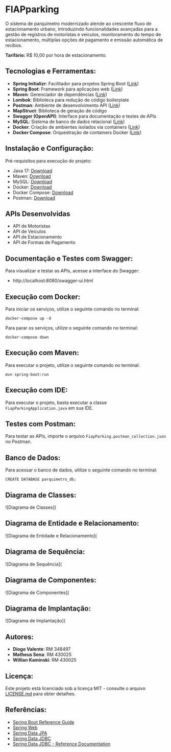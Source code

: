 # FIAPparking

O sistema de parquímetro modernizado atende ao crescente fluxo de estacionamento urbano, introduzindo funcionalidades avançadas para a gestão de registros de motoristas e veículos, monitoramento do tempo de estacionamento, múltiplas opções de pagamento e emissão automática de recibos.

**Tarifário:** R$ 10,00 por hora de estacionamento.

## Tecnologias e Ferramentas:

- **Spring Initializr**: Facilitador para projetos Spring Boot ([Link](https://start.spring.io/))
- **Spring Boot**: Framework para aplicações web ([Link](https://spring.io/projects/spring-boot))
- **Maven**: Gerenciador de dependências ([Link](https://mvnrepository.com/))
- **Lombok**: Biblioteca para redução de código boilerplate
- **Postman**: Ambiente de desenvolvimento API ([Link](https://www.postman.com/))
- **MapStruct**: Biblioteca de geração de código
- **Swagger (OpenAPI)**: Interface para documentação e testes de APIs
- **MySQL**: Sistema de banco de dados relacional ([Link](https://www.mysql.com/))
- **Docker**: Criação de ambientes isolados via containers ([Link](https://www.docker.com/))
- **Docker Compose**: Orquestração de containers Docker ([Link](https://docs.docker.com/compose/))

## Instalação e Configuração:

Pré-requisitos para execução do projeto:

- Java 17: [Download](https://www.oracle.com/br/java/technologies/javase-jdk17-downloads.html)
- Maven: [Download](https://maven.apache.org/download.cgi)
- MySQL: [Download](https://www.mysql.com/downloads/)
- Docker: [Download](https://docs.docker.com/get-docker/)
- Docker Compose: [Download](https://docs.docker.com/compose/install/)
- Postman: [Download](https://www.postman.com/downloads/)

## APIs Desenvolvidas

- API de Motoristas
- API de Veículos
- API de Estacionamento
- API de Formas de Pagamento


## Documentação e Testes com Swagger:

Para visualizar e testar as APIs, acesse a interface do Swagger:

- http://localhost:8080/swagger-ui.html

## Execução com Docker:

Para iniciar os serviços, utilize o seguinte comando no terminal:

```shell
docker-compose up -d
```

Para parar os serviços, utilize o seguinte comando no terminal:

```shell
docker-compose down
```

## Execução com Maven:

Para executar o projeto, utilize o seguinte comando no terminal:

```shell   
mvn spring-boot:run
```

## Execução com IDE:

Para executar o projeto, basta executar a classe `FiapParkingApplication.java` em sua IDE.

## Testes com Postman:

Para testar as APIs, importe o arquivo `FiapParking.postman_collection.json` no Postman.

## Banco de Dados:

Para acessar o banco de dados, utilize o seguinte comando no terminal:

```shell
CREATE DATABASE parquimetro_db;
```

## Diagrama de Classes:

![Diagrama de Classes](

## Diagrama de Entidade e Relacionamento:

![Diagrama de Entidade e Relacionamento](

## Diagrama de Sequência:

![Diagrama de Sequência](

## Diagrama de Componentes:

![Diagrama de Componentes](

## Diagrama de Implantação:

![Diagrama de Implantação](

## Autores:


- **Diogo Valente**: RM 348497
- **Matheus Sena**: RM 430025
- **Willian Kaminski**: RM 430025

## Licença:

Este projeto está licenciado sob a licença MIT - consulte o arquivo [LICENSE.md](LICENSE.md) para obter detalhes.

## Referências:

- [Spring Boot Reference Guide](https://docs.spring.io/spring-boot/docs/current/reference/htmlsingle/)
- [Spring Web](https://docs.spring.io/spring-boot/docs/current/reference/htmlsingle/#boot-features-developing-web-applications)
- [Spring Data JPA](https://docs.spring.io/spring-boot/docs/current/reference/htmlsingle/#boot-features-jpa-and-spring-data)
- [Spring Data JDBC](https://docs.spring.io/spring-data/jdbc/docs/current/reference/html/)
- [Spring Data JDBC - Reference Documentation](https://docs.spring.io/spring-data/jdbc/docs/current/reference/html/)



